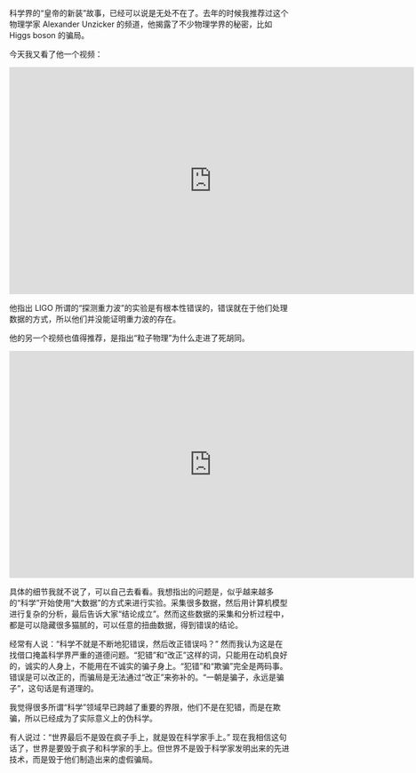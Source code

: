 科学界的“皇帝的新装”故事，已经可以说是无处不在了。去年的时候我推荐过这个物理学家 Alexander Unzicker 的频道，他揭露了不少物理学界的秘密，比如 Higgs boson 的骗局。

今天我又看了他一个视频：

<div id="youtube2-y21KWiurLSc" class="youtube-wrap" data-attrs="{&quot;videoId&quot;:&quot;y21KWiurLSc&quot;,&quot;startTime&quot;:null,&quot;endTime&quot;:null}">

<div class="youtube-inner"><iframe src="https://www.youtube-nocookie.com/embed/y21KWiurLSc?rel=0&amp;autoplay=0&amp;showinfo=0&amp;enablejsapi=0" frameborder="0" loading="lazy" gesture="media" allow="autoplay; fullscreen" allowautoplay="true" allowfullscreen="true" width="728" height="409"></iframe></div>

</div>

他指出 LIGO 所谓的“探测重力波”的实验是有根本性错误的，错误就在于他们处理数据的方式，所以他们并没能证明重力波的存在。

他的另一个视频也值得推荐，是指出“粒子物理”为什么走进了死胡同。

<div id="youtube2-0NOaYu-AxsI" class="youtube-wrap" data-attrs="{&quot;videoId&quot;:&quot;0NOaYu-AxsI&quot;,&quot;startTime&quot;:null,&quot;endTime&quot;:null}">

<div class="youtube-inner"><iframe src="https://www.youtube-nocookie.com/embed/0NOaYu-AxsI?rel=0&amp;autoplay=0&amp;showinfo=0&amp;enablejsapi=0" frameborder="0" loading="lazy" gesture="media" allow="autoplay; fullscreen" allowautoplay="true" allowfullscreen="true" width="728" height="409"></iframe></div>

</div>

具体的细节我就不说了，可以自己去看看。我想指出的问题是，似乎越来越多的“科学”开始使用“大数据”的方式来进行实验。采集很多数据，然后用计算机模型进行复杂的分析，最后告诉大家“结论成立”。然而这些数据的采集和分析过程中，都是可以隐藏很多猫腻的，可以任意的扭曲数据，得到错误的结论。

经常有人说：“科学不就是不断地犯错误，然后改正错误吗？” 然而我认为这是在找借口掩盖科学界严重的道德问题。“犯错”和“改正”这样的词，只能用在动机良好的，诚实的人身上，不能用在不诚实的骗子身上。“犯错”和“欺骗”完全是两码事。错误是可以改正的，而骗局是无法通过“改正”来弥补的。“一朝是骗子，永远是骗子”，这句话是有道理的。

我觉得很多所谓“科学”领域早已跨越了重要的界限，他们不是在犯错，而是在欺骗，所以已经成为了实际意义上的伪科学。

有人说过：“世界最后不是毁在疯子手上，就是毁在科学家手上。” 现在我相信这句话了，世界是要毁于疯子和科学家的手上。但世界不是毁于科学家发明出来的先进技术，而是毁于他们制造出来的虚假骗局。 ​​​
